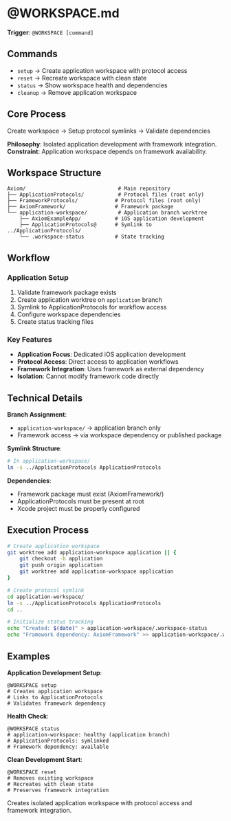 # @WORKSPACE.md

**Trigger**: `@WORKSPACE [command]`

## Commands

- `setup` → Create application workspace with protocol access
- `reset` → Recreate workspace with clean state
- `status` → Show workspace health and dependencies
- `cleanup` → Remove application workspace

## Core Process

Create workspace → Setup protocol symlinks → Validate dependencies

**Philosophy**: Isolated application development with framework integration.
**Constraint**: Application workspace depends on framework availability.

## Workspace Structure

```
Axiom/                              # Main repository
├── ApplicationProtocols/           # Protocol files (root only)
├── FrameworkProtocols/            # Protocol files (root only)
├── AxiomFramework/                # Framework package
└── application-workspace/          # Application branch worktree
    ├── AxiomExampleApp/           # iOS application development
    ├── ApplicationProtocols@      # Symlink to ../ApplicationProtocols/
    └── .workspace-status          # State tracking
```

## Workflow

### Application Setup
1. Validate framework package exists
2. Create application worktree on `application` branch
3. Symlink to ApplicationProtocols for workflow access
4. Configure workspace dependencies
5. Create status tracking files

### Key Features
- **Application Focus**: Dedicated iOS application development
- **Protocol Access**: Direct access to application workflows
- **Framework Integration**: Uses framework as external dependency
- **Isolation**: Cannot modify framework code directly

## Technical Details

**Branch Assignment**:
- `application-workspace/` → application branch only
- Framework access → via workspace dependency or published package

**Symlink Structure**:
```bash
# In application-workspace/
ln -s ../ApplicationProtocols ApplicationProtocols
```

**Dependencies**:
- Framework package must exist (AxiomFramework/)
- ApplicationProtocols must be present at root
- Xcode project must be properly configured

## Execution Process

```bash
# Create application workspace
git worktree add application-workspace application || {
    git checkout -b application
    git push origin application
    git worktree add application-workspace application
}

# Create protocol symlink
cd application-workspace/
ln -s ../ApplicationProtocols ApplicationProtocols
cd ..

# Initialize status tracking
echo "Created: $(date)" > application-workspace/.workspace-status
echo "Framework dependency: AxiomFramework" >> application-workspace/.workspace-status
```

## Examples

**Application Development Setup**:
```
@WORKSPACE setup
# Creates application workspace
# Links to ApplicationProtocols
# Validates framework dependency
```

**Health Check**:
```
@WORKSPACE status
# application-workspace: healthy (application branch)
# ApplicationProtocols: symlinked
# Framework dependency: available
```

**Clean Development Start**:
```
@WORKSPACE reset
# Removes existing workspace
# Recreates with clean state
# Preserves framework integration
```

Creates isolated application workspace with protocol access and framework integration.